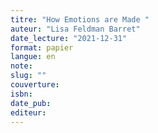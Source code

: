 ```yaml
---
titre: "How Emotions are Made "
auteur: "Lisa Feldman Barret"
date_lecture: "2021-12-31"
format: papier
langue: en
note:
slug: ""
couverture: 
isbn: 
date_pub: 
editeur: 
---
```


